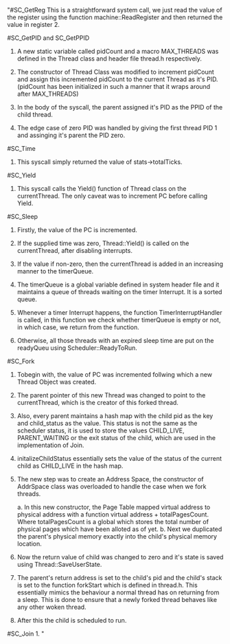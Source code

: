 "#SC_GetReg
This is a straightforward system call, we just read the value of the register
using the function machine::ReadRegister and then returned the value in register
2.

#SC_GetPID and SC_GetPPID
1. A new static variable called pidCount and a macro MAX_THREADS was defined in
the Thread class and header file thread.h respectively.

2. The constructor of Thread Class was modified to increment pidCount and assign
this incremented pidCount to the current Thread as it's PID. (pidCount has been
initialized in such a manner that it wraps around after MAX_THREADS)

3. In the body of the syscall, the parent assigned it's PID as the PPID of the
child thread.

4. The edge case of zero PID was handled by giving the first thread PID 1 and
assinging it's parent the PID zero.

#SC_Time
1. This syscall simply returned the value of stats->totalTicks.

#SC_Yield
1. This syscall calls the Yield() function of Thread class on the currentThread.
The only caveat was to increment PC before calling Yield.

#SC_Sleep
1. Firstly, the value of the PC is incremented.

2. If the supplied time was zero, Thread::Yield() is called on the
currentThread, after disabling interrupts.

3. If the value if non-zero, then the currentThread is added in an increasing
manner to the timerQueue.

4. The timerQueue is a global variable defined in system header file and it maintains
a queue of threads waiting on the timer Interrupt. It is a sorted queue.

5. Whenever a timer Interrupt happens, the function TimerInterruptHandler is
called, in this function we check whether timerQueue is empty or not, in which
case, we return from the function.

6. Otherwise, all those threads with an expired sleep time are put on the
readyQueu using Scheduler::ReadyToRun.

#SC_Fork
1. Tobegin with, the value of PC was incremented follwing which a new Thread
Object was created.

2. The parent pointer of this new Thread was changed to point to the
currentThread, which is the creator of this forked thread.

3. Also, every parent maintains a hash map with the child pid as the key and
child_status as the value. This status is not the same as the scheduler status,
it is used to store the values CHILD_LIVE, PARENT_WAITING or the exit status of
the child, which are used in the implementation of Join.

4. initalizeChildStatus essentially sets the value of the status of the current
child as CHILD_LIVE in the hash map.

5. The new step was to create an Address Space, the constructor of AddrSpace
class was overloaded to handle the case when we fork threads. 
    
    a. In this new constructor, the Page Table mapped virtual address to physical address with a
        function virtual address + totalPagesCount. Where totalPagesCount is a global
        which stores the total number of physical pages which have been alloted as of
        yet.
    b. Next we duplicated the parent's physical memory exactly into the child's
        physical memory location.

6. Now the return value of child was changed to zero and it's state is saved
using Thread::SaveUserState.

7. The parent's return address is set to the child's pid and the child's stack
is set to the function forkStart which is defined in thread.h. This essentially
mimics the behaviour a normal thread has on returning from a sleep. This is done
to ensure that a newly forked thread behaves like any other woken thread.

8. After this the child is scheduled to run.

#SC_Join
1.
"


